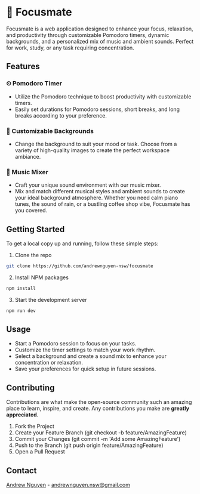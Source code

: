 # 🍅 Focusmate

Focusmate is a web application designed to enhance your focus, relaxation, and productivity through customizable Pomodoro timers, dynamic backgrounds, and a personalized mix of music and ambient sounds. Perfect for work, study, or any task requiring concentration.

## Features

### ⏲ Pomodoro Timer
- Utilize the Pomodoro technique to boost productivity with customizable timers.
- Easily set durations for Pomodoro sessions, short breaks, and long breaks according to your preference.

### 🎨 Customizable Backgrounds
- Change the background to suit your mood or task. Choose from a variety of high-quality images to create the perfect workspace ambiance.

### 🎵 Music Mixer
- Craft your unique sound environment with our music mixer.
- Mix and match different musical styles and ambient sounds to create your ideal background atmosphere. Whether you need calm piano tunes, the sound of rain, or a bustling coffee shop vibe, Focusmate has you covered.

## Getting Started

To get a local copy up and running, follow these simple steps:

1. Clone the repo
```bash
git clone https://github.com/andrewnguyen-nsw/focusmate
````
2. Install NPM packages
```bash
npm install
```
3. Start the development server
```bash
npm run dev
```

## Usage
- Start a Pomodoro session to focus on your tasks.
- Customize the timer settings to match your work rhythm.
- Select a background and create a sound mix to enhance your concentration or relaxation.
- Save your preferences for quick setup in future sessions.

## Contributing
Contributions are what make the open-source community such an amazing place to learn, inspire, and create. Any contributions you make are **greatly appreciated**.

1. Fork the Project
2. Create your Feature Branch (git checkout -b feature/AmazingFeature)
3. Commit your Changes (git commit -m 'Add some AmazingFeature')
4. Push to the Branch (git push origin feature/AmazingFeature)
5. Open a Pull Request

## Contact
[Andrew Nguyen](https://andrewnguyen-dev.vercel.app/) - andrewnguyen.nsw@gmail.com

